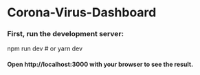 # Corona-Virus-Dashboard
### First, run the development server:

npm run dev # or yarn dev


#### Open http://localhost:3000 with your browser to see the result.
